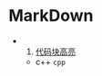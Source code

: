 # MarkDown
  - 1. [代码块高亮](https://coding.net/help/docs/ci/lint/markdown-code-lang.html)
      - c++ ```cpp ```
